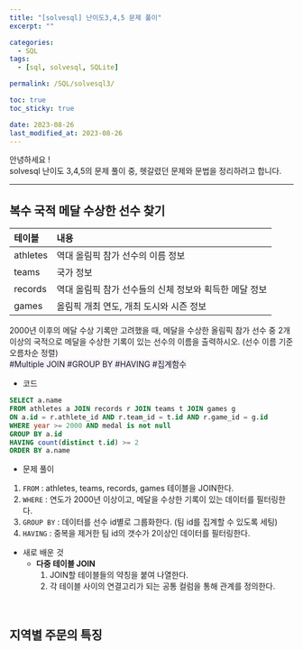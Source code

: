 ```yaml
---
title: "[solvesql] 난이도3,4,5 문제 풀이"
excerpt: ""

categories:
  - SQL
tags:
  - [sql, solvesql, SQLite]

permalink: /SQL/solvesql3/

toc: true
toc_sticky: true

date: 2023-08-26
last_modified_at: 2023-08-26
---
```

안녕하세요 !\
solvesql 난이도 3,4,5의 문제 풀이 중, 헷갈렸던 문제와 문법을 정리하려고 합니다.

-----------

## 복수 국적 메달 수상한 선수 찾기

|테이블|내용|
|:---|:---|
|athletes|역대 올림픽 참가 선수의 이름 정보|
|teams|국가 정보|
|records|역대 올림픽 참가 선수들의 신체 정보와 획득한 메달 정보|
|games|올림픽 개최 연도, 개최 도시와 시즌 정보|

  
2000년 이후의 메달 수상 기록만 고려했을 때, 메달을 수상한 올림픽 참가 선수 중 2개 이상의 국적으로 메달을 수상한 기록이 있는 선수의 이름을 출력하시오. (선수 이름 기준 오름차순 정렬)\
<span style="background-color:#f5f0ff">#Multiple JOIN #GROUP BY #HAVING #집계함수</span>

* 코드
```sql
SELECT a.name
FROM athletes a JOIN records r JOIN teams t JOIN games g
ON a.id = r.athlete_id AND r.team_id = t.id AND r.game_id = g.id
WHERE year >= 2000 AND medal is not null
GROUP BY a.id
HAVING count(distinct t.id) >= 2
ORDER BY a.name
```

* 문제 풀이
1. `FROM` : athletes, teams, records, games 테이블을 JOIN한다.
2. `WHERE` : 연도가 2000년 이상이고, 메달을 수상한 기록이 있는 데이터를 필터링한다.
3. `GROUP BY` : 데이터를 선수 id별로 그룹화한다. (팀 id를 집계할 수 있도록 세팅)
4. `HAVING` : 중복을 제거한 팀 id의 갯수가 2이상인 데이터를 필터링한다.

* 새로 배운 것
  - **다중 테이블 JOIN**
    1) JOIN할 테이블들의 약칭을 붙여 나열한다. 
    2) 각 테이블 사이의 연결고리가 되는 공통 컬럼을 통해 관계를 정의한다.

<br>

## 지역별 주문의 특징

